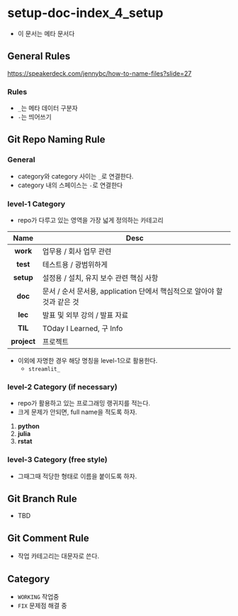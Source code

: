 # setup-doc-index_4_setup

- 이 문서는 메타 문서다 

## General Rules 

https://speakerdeck.com/jennybc/how-to-name-files?slide=27

### Rules 

- `_`는 메타 데이터 구분자 
- `-`는 띄어쓰기 

## Git Repo Naming Rule 

### General 

- category와 category 사이는 `_`로 연결한다. 
- category 내의 스페이스는 `-`로 연결한다 

### level-1 Category

- repo가 다루고 있는 영역을 가장 넓게 정의하는 카테고리 

|Name|Desc|
|:----:|-----|
|**work**|업무용 / 회사 업무 관련 |
|**test**|테스트용 / 광범위하게 |
|**setup**|설정용 / 설치, 유지 보수 관련 핵심 사항 |
|**doc**|문서 / 순서 문서용, application 단에서 핵심적으로 알아야 할 것과 같은 것|
|**lec**|발표 및 외부 강의 / 발표 자료|
|**TIL**|TOday I Learned, 구 Info| 
|**project**| 프로젝트 |

- 이외에 자명한 경우 해당 명칭을 level-1으로 활용한다. 
  - `streamlit_`

### level-2 Category (if necessary) 

- repo가 활용하고 있는 프로그래밍 랭귀지를 적는다. 
- 크게 문제가 안되면, full name을 적도록 하자. 

1. **python** 
2. **julia**
3. **rstat**

### level-3 Category (free style)

- 그때그때 적당한 형태로 이름을 붙이도록 하자. 

## Git Branch Rule 

- TBD 

## Git Comment Rule 

- 작업 카테고리는 대문자로 쓴다. 

## Category 

- `WORKING` 작업중 
- `FIX` 문제점 해결 중 

